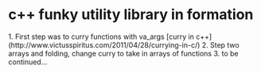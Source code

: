 <h1>c++ funky utility library in formation</h1>
1. First step was to curry functions with va_args [curry in c++](http://www.victusspiritus.com/2011/04/28/currying-in-c/)
2. Step two arrays and folding, change curry to take in arrays of functions 
3. to be continued...
